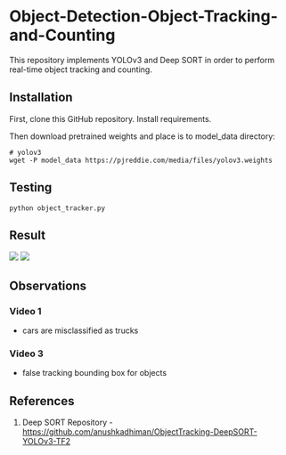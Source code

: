 # Object-Detection-Object-Tracking-and-Counting

This repository implements YOLOv3 and Deep SORT in order to perform real-time object tracking and counting.

## Installation

First, clone this GitHub repository. Install requirements.

Then download pretrained weights and place is to model_data directory:
```
# yolov3
wget -P model_data https://pjreddie.com/media/files/yolov3.weights
``````

## Testing

```
python object_tracker.py
````

## Result
![](https://github.com/Akhil-Tony/Object-Detection-Object-Tracking-and-Counting/blob/master/track_1.gif) 
![](https://github.com/Akhil-Tony/Object-Detection-Object-Tracking-and-Counting/blob/master/track_3.gif)

## Observations 
### Video 1
- cars are misclassified as trucks
### Video 3
- false tracking bounding box for objects
## References
1. Deep SORT Repository - https://github.com/anushkadhiman/ObjectTracking-DeepSORT-YOLOv3-TF2
